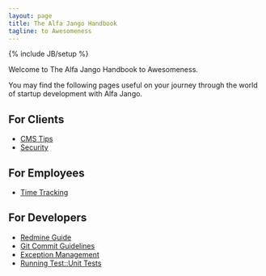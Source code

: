 ```yaml
---
layout: page
title: The Alfa Jango Handbook
tagline: to Awesomeness
---
```

{% include JB/setup %}

Welcome to The Alfa Jango Handbook to Awesomeness.

You may find the following pages useful on your journey through the
world of startup development with Alfa Jango.

## For Clients

* [CMS Tips](/cms-tips.html)
* [Security](/security.html)

## For Employees

* [Time Tracking](/time-tracking.html)

## For Developers

* [Redmine Guide](/redmine-guide.html)
* [Git Commit Guidelines](/git-commit-guidelines.html)
* [Exception Management](/exception-management.html)
* [Running Test::Unit Tests](/running-test-unit-tests.html)
